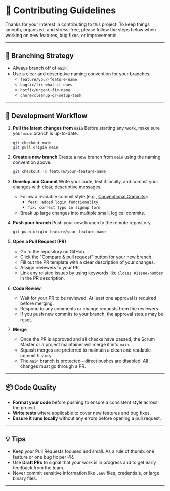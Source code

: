 # 🤝 Contributing Guidelines

Thanks for your interest in contributing to this project! To keep things smooth, organized, and stress-free, please follow the steps below when working on new features, bug fixes, or improvements.

---

## 🧱 Branching Strategy

- Always branch off of `main`.
- Use a clear and descriptive naming convention for your branches:
  - `feature/your-feature-name`
  - `bugfix/fix-what-it-does`
  - `hotfix/urgent-fix-name`
  - `chore/cleanup-or-setup-task`

---

## 🚀 Development Workflow

1.  **Pull the latest changes from `main`**
    Before starting any work, make sure your `main` branch is up-to-date.
    ```bash
    git checkout main
    git pull origin main
    ```

2.  **Create a new branch**
    Create a new branch from `main` using the naming convention above.
    ```bash
    git checkout -b feature/your-feature-name
    ```

3.  **Develop and Commit**
    Write your code, test it locally, and commit your changes with clear, descriptive messages.
    - Follow a readable commit style (e.g., [Conventional Commits](https://www.conventionalcommits.org/)):
      - `feat: added login functionality`
      - `fix: correct typo in signup form`
    - Break up large changes into multiple small, logical commits.

4.  **Push your branch**
    Push your new branch to the remote repository.
    ```bash
    git push origin feature/your-feature-name
    ```

5.  **Open a Pull Request (PR)**
    - Go to the repository on GitHub.
    - Click the "Compare & pull request" button for your new branch.
    - Fill out the PR template with a clear description of your changes.
    - Assign reviewers to your PR.
    - Link any related issues by using keywords like `Closes #issue-number` in the PR description.

6.  **Code Review**
    - Wait for your PR to be reviewed. At least one approval is required before merging.
    - Respond to any comments or change requests from the reviewers.
    - If you push new commits to your branch, the approval status may be reset.

7.  **Merge**
    - Once the PR is approved and all checks have passed, the Scrum Master or a project maintainer will merge it into `main`.
    - Squash merges are preferred to maintain a clean and readable commit history.
    - The `main` branch is protected—direct pushes are disabled. All changes must go through a PR.

---

## 📦 Code Quality

-   **Format your code** before pushing to ensure a consistent style across the project.
-   **Write tests** where applicable to cover new features and bug fixes.
-   **Ensure it runs locally** without any errors before opening a pull request.

---

## 💡 Tips

-   Keep your Pull Requests focused and small. As a rule of thumb: one feature or one bug fix per PR.
-   Use **Draft PRs** to signal that your work is in progress and to get early feedback from the team.
-   Never commit sensitive information like `.env` files, credentials, or large binary files.

---
